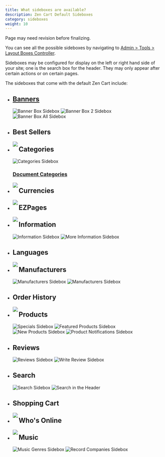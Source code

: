 ```yaml
---
title: What sideboxes are available? 
description: Zen Cart Default Sideboxes
category: sideboxes
weight: 10
---
```


Page may need revision before finalizing.

You can see all the possible sideboxes by navigating to [Admin > Tools > Layout Boxes Controller](/user/admin_pages/tools/layout_boxes_controller/). 

Sideboxes may be configured for display on the left or right hand side of your site; one is the search box for the header. They may only appear after certain actions or on certain pages.

The sideboxes that come with the default Zen Cart include:

* ## [Banners](user/admin/banner_ads/)

    ![Banner Box Sidebox](images/sidebox_banner_box.png) ![Banner Box 2 Sidebox](images/sidebox_banner_box_2.png) ![Banner Box All Sidebox](images/sidebox_banner_box_all.png)

* ## Best Sellers

	<img align="left" src="images/sidebox_bestsellers.png">

* ## Categories

    ![Categories Sidebox](images/sidebox_categories.png) 
	
	### [Document Categories](user/sideboxes/sidebox_misc/#how-do-i-show-my-documents-in-their-own-sidebox)			
	<img align="left" src="images/sidebox_documents_categories.png">

* ## Currencies
    
	<img align="left" src="images/sidebox_currencies.png">

* ## EZPages

	<img align="left" src="images/sidebox_ezpages.png">

* ## Information

    ![Information Sidebox](images/sidebox_information.png) ![More Information Sidebox](images/sidebox_more_information.png)

* ## Languages

	<img align="left" src="images/sidebox_languages.png">

* ## Manufacturers 

    ![Manufacturers Sidebox](images/sidebox_manufacturers.png)	![Manufacturers Sidebox](images/sidebox_manufacturers_info.png)

* ## Order History

	<img align="left" src="images/sidebox_order_history.png">
		
* ## Products
	
	![Specials Sidebox](images/sidebox_specials.png) ![Featured Products Sidebox](images/sidebox_featured.png) ![New Products Sidebox](images/sidebox_new_products.png) ![Product Notifications Sidebox](images/sidebox_product_notifications.png)

* ## Reviews

    ![Reviews Sidebox](images/sidebox_reviews.png) ![Write Review Sidebox](images/sidebox_write_review.png)

* ## Search

    ![Search Sidebox](images/sidebox_search.png) ![Search in the Header](images/sidebox_search_header.png)
	
* ## Shopping Cart

    <img align="left" src="images/sidebox_shopping_cart.png">
	
* ## Who's Online

	<img align="left" src="images/sidebox_whos_online.png">
	
* ## Music

	![Music Genres Sidebox](images/sidebox_music_genres.png) ![Record Companies Sidebox](images/sidebox_record_companies.png)
